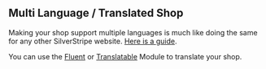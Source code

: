 ## Multi Language / Translated Shop

Making your shop support multiple languages is much like doing the same for any other
SilverStripe website. [Here is a guide](http://www.balbuss.com/setting-up-a-multilingual-site/).

You can use the [Fluent](https://packagist.org/packages/tractorcow/silverstripe-fluent) or [Translatable](https://packagist.org/packages/silverstripe/translatable) Module to translate your shop. 

